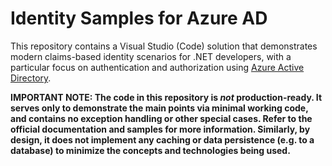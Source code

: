 # Identity Samples for Azure AD

This repository contains a Visual Studio (Code) solution that demonstrates modern claims-based identity scenarios for .NET developers, with a particular focus on authentication and authorization using [Azure Active Directory](https://docs.microsoft.com/en-us/azure/active-directory/).

**IMPORTANT NOTE: The code in this repository is _not_ production-ready. It serves only to demonstrate the main points via minimal working code, and contains no exception handling or other special cases. Refer to the official documentation and samples for more information. Similarly, by design, it does not implement any caching or data persistence (e.g. to a database) to minimize the concepts and technologies being used.**
